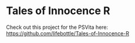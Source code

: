 # Tales of Innocence R
Check out this project for the PSVita here:  
https://github.com/lifebottle/Tales-of-Innocence-R
